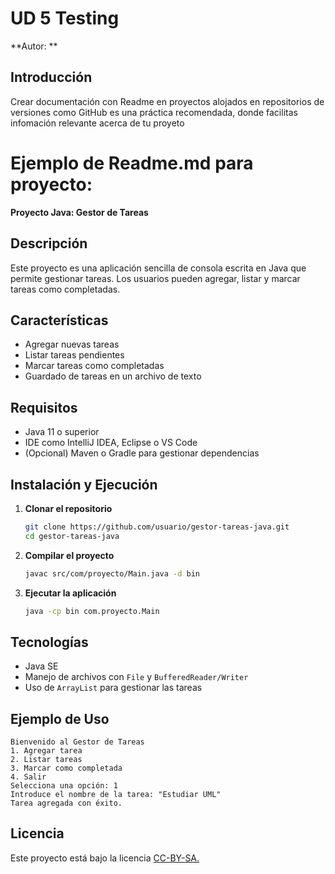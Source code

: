 # UD 5 Testing

**Autor: **

## Introducción

Crear documentación con Readme en proyectos alojados en repositorios de versiones como GitHub es una práctica recomendada, donde facilitas infomación relevante acerca de tu proyeto

# Ejemplo de Readme.md para proyecto:

**Proyecto Java: Gestor de Tareas**

## Descripción

Este proyecto es una aplicación sencilla de consola escrita en Java que permite gestionar tareas. Los usuarios pueden agregar, listar y marcar tareas como completadas.

## Características

* Agregar nuevas tareas
* Listar tareas pendientes
* Marcar tareas como completadas
* Guardado de tareas en un archivo de texto

## Requisitos

* Java 11 o superior
* IDE como IntelliJ IDEA, Eclipse o VS Code
* (Opcional) Maven o Gradle para gestionar dependencias

## Instalación y Ejecución

1. **Clonar el repositorio**
   ```bash
   git clone https://github.com/usuario/gestor-tareas-java.git
   cd gestor-tareas-java
   ```
2. **Compilar el proyecto**
   ```bash
   javac src/com/proyecto/Main.java -d bin
   ```
3. **Ejecutar la aplicación**
   ```bash
   java -cp bin com.proyecto.Main
   ```

## Tecnologías

* Java SE
* Manejo de archivos con `File` y `BufferedReader/Writer`
* Uso de `ArrayList` para gestionar las tareas

## Ejemplo de Uso

```
Bienvenido al Gestor de Tareas
1. Agregar tarea
2. Listar tareas
3. Marcar como completada
4. Salir
Selecciona una opción: 1
Introduce el nombre de la tarea: "Estudiar UML"
Tarea agregada con éxito.
```

## Licencia

Este proyecto está bajo la licencia [CC-BY-SA.](https://creativecommons.org/licenses/by/4.0/deed.es)

